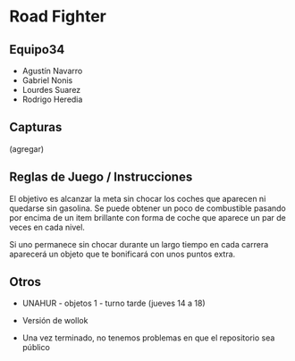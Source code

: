 # Road Fighter

## Equipo34

- Agustín Navarro
- Gabriel Nonis
- Lourdes Suarez
- Rodrigo Heredia

## Capturas

(agregar)

## Reglas de Juego / Instrucciones

El objetivo es alcanzar la meta sin chocar los coches que aparecen ni quedarse sin gasolina. Se puede obtener un poco de combustible pasando por encima de un item brillante con forma de coche que aparece un par de veces en cada nivel.

Si uno permanece sin chocar durante un largo tiempo en cada carrera aparecerá un objeto que te bonificará con unos puntos extra.


## Otros

- UNAHUR - objetos 1 - turno tarde (jueves 14 a 18)

- Versión de wollok

- Una vez terminado, no tenemos problemas en que el repositorio sea público 
